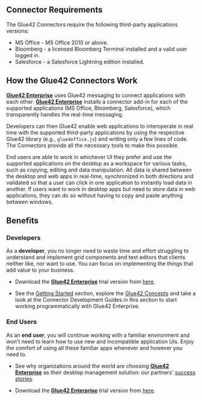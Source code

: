 ## Connector Requirements

The Glue42 Connectors require the following third-party applications versions:

- MS Office - MS Office 2010 or above.
- Bloomberg - a licensed Bloomberg Terminal installed and a valid user logged in.
- Salesforce - a Salesforce Lightning edition installed.

## How the Glue42 Connectors Work

[**Glue42 Enterprise**](https://glue42.com/enterprise/) uses Glue42 messaging to connect applications with each other. [**Glue42 Enterprise**](https://glue42.com/enterprise/) installs a connector add-in for each of the supported applications (MS Office, Bloomberg, Salesforce), which transparently handles the real-time messaging. 

Developers can then Glue42 enable web applications to interoperate in real time with the supported third-party applications by using the respective Glue42 library (e.g., `glue4office.js`) and writing only a few lines of code. The Connectors provide all the necessary tools to make this possible.

End users are able to work in whichever UI they prefer and use the supported applications on the desktop as a workspace for various tasks, such as copying, editing and data manipulation. All data is shared between the desktop and web apps in real-time, synchronized in both directions and validated so that a user can click in one application to instantly load data in another. If users want to work in desktop apps but need to store data in web applications, they can do so without having to copy and paste anything between windows.

## Benefits

### Developers

As a **developer**, you no longer need to waste time and effort struggling to understand and implement grid components and text editors that clients neither like, nor want to use. You can focus on implementing the things that add value to your business.

- Download the [**Glue42 Enterprise**](https://glue42.com/enterprise/) trial version from [here](https://glue42.com/).

- See the [Getting Started](../../getting-started/what-is-glue42/general-overview/index.html) section, explore the [Glue42 Concepts](../../glue42-concepts/glue42-toolbar/index.html) and take a look at the Connector Development Guides in this section to start working programmatically with Glue42 Enterprise.

### End Users

As an **end user**, you will continue working with a familiar environment and won't need to learn how to use new and incompatible application UIs. Enjoy the comfort of using all these familiar apps whenever and however you need to.

- See why organizations around the world are choosing [**Glue42 Enterprise**](https://glue42.com/enterprise/) as their desktop management solution: our partners' [success stories](https://glue42.com/success-stories/).

- Download the [**Glue42 Enterprise**](https://glue42.com/enterprise/) trial version from [here](https://glue42.com/). 